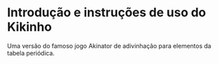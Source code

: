 # Introdução e instruções de uso do Kikinho

Uma versão do famoso jogo Akinator de adivinhação para elementos da tabela periódica.
